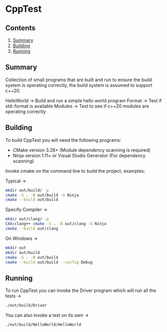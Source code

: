 # CppTest

## Contents

1. [Summary](#summary)
2. [Building](#building)
3. [Running](#running)

## Summary <a name="summary"></a>

Collection of small programs that are built and run to ensure the build system
is operating correctly, the build system is assumed to support c++20.

HelloWorld -> Build and run a simple hello world program
Format     -> Test if std::format is available
Modules    -> Test to see if c++20 modules are operating correctly

## Building <a name="building"></a>

To build CppTest you will need the following programs:

- CMake version 3.28+ (Module dependency scanning is required)
- Ninja version 1.11+ or Visual Studio Generator (For dependency scanning)

Invoke cmake on the command line to build the project, examples:

Typical ->
```bash
mkdir out/build/ -p
cmake -S . -B out/build -G Ninja
cmake --build out/build
```

Specify Compiler ->
```bash
mkdir out/clang/ -p
CXX=clang++ cmake -S . -B out/clang -G Ninja
cmake --build out/clang
```

On Windows ->
```bash
mkdir out
mkdir out/build
cmake -S . -B out/build
cmake --build out/build --config Debug
```

## Running <a name="running"></a>

To run CppTest you can invoke the Driver program which will run all the tests ->
```bash
./out/build/Driver
```
You can also invoke a test on its own ->
```bash
./out/build/HelloWorld/HelloWorld
```
